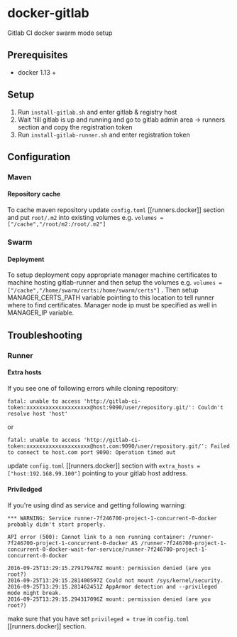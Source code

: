 # docker-gitlab
Gitlab CI docker swarm mode setup 

## Prerequisites 

* docker 1.13 +

## Setup

1. Run ``install-gitlab.sh`` and enter gitlab & registry host
2. Wait 'till gitlab is up and running and go to gitlab admin area -> runners section and copy the registration token
2. Run ``install-gitlab-runner.sh`` and enter registration token 

## Configuration
### Maven

#### Repository cache

To cache maven repository update ``config.toml`` [[runners.docker]] section and put ``root/.m2`` into existing volumes e.g. ``volumes = ["/cache","/root/m2:/root/.m2"]``

### Swarm

#### Deployment

To setup deployment copy appropriate manager machine certificates to machine hosting gitlab-runner and then setup the volumes e.g. ``volumes = ["/cache","/home/swarm/certs:/home/swarm/certs"]`` . Then setup MANAGER_CERTS_PATH variable pointing to this location to tell runner where to find certificates. Manager node ip must be specified as well in MANAGER_IP variable.

## Troubleshooting
### Runner

#### Extra hosts

If you see one of following errors while cloning repository:

```{r, engine='bash', count_lines}
fatal: unable to access 'http://gitlab-ci-token:xxxxxxxxxxxxxxxxxxxx@host:9090/user/repository.git/': Couldn't resolve host 'host'
```
or
```{r, engine='bash', count_lines}
fatal: unable to access 'http://gitlab-ci-token:xxxxxxxxxxxxxxxxxxxx@host.com:9090/user/repository.git/': Failed to connect to host.com port 9090: Operation timed out
```
update ``config.toml`` [[runners.docker]] section with ``extra_hosts = ["host:192.168.99.100"]`` pointing to your gitlab host address.

#### Priviledged

If you're using dind as service and getting following warning:

```{r, engine='bash', count_lines}
*** WARNING: Service runner-7f246700-project-1-concurrent-0-docker probably didn't start properly.

API error (500): Cannot link to a non running container: /runner-7f246700-project-1-concurrent-0-docker AS /runner-7f246700-project-1-concurrent-0-docker-wait-for-service/runner-7f246700-project-1-concurrent-0-docker

2016-09-25T13:29:15.279179478Z mount: permission denied (are you root?)
2016-09-25T13:29:15.281400597Z Could not mount /sys/kernel/security.
2016-09-25T13:29:15.281462451Z AppArmor detection and --privileged mode might break.
2016-09-25T13:29:15.294317096Z mount: permission denied (are you root?)
```
make sure that you have set ``privileged = true`` in ``config.toml`` [[runners.docker]] section.
